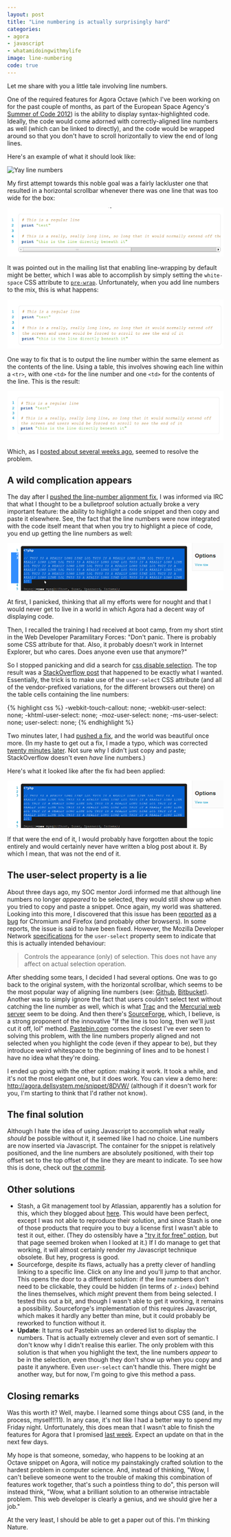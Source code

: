 ```yaml
---
layout: post
title: "Line numbering is actually surprisingly hard"
categories:
- agora
- javascript
- whatamidoingwithmylife
image: line-numbering
code: true
---
```


Let me share with you a little tale involving line numbers.

One of the required features for Agora Octave (which I've been working on for the past couple of months, as part of the European Space Agency's [Summer of Code 2012](/posts/socis-2012-with-octave/)) is the ability to display syntax-highlighted code. Ideally, the code would come adorned with correctly-aligned line numbers as well (which can be linked to directly), and the code would be wrapped around so that you don't have to scroll horizontally to view the end of long lines.

Here's an example of what it should look like:

![Yay line numbers](line-numbering.png)

My first attempt towards this noble goal was a fairly lackluster one that resulted in a horizontal scrollbar whenever there was one line that was too wide for the box:

![Horizontal scrollbar](/img/posts/line-numbering/line-number-alignment-1.png)

It was pointed out in the mailing list that enabling line-wrapping by default might be better, which I was able to accomplish by simply setting the `white-space` CSS attribute to [`pre-wrap`](http://www.quirksmode.org/css/whitespace.html). Unfortunately, when you add line numbers to the mix, this is what happens:

![Uhoh, line numbers](/img/posts/line-numbering/line-number-alignment-3.png)

One way to fix that is to output the line number within the same element as the contents of the line. Using a table, this involves showing each line within a `<tr>`, with one `<td>` for the line number and one `<td>` for the contents of the line. This is the result:

![Everything is perfect! Or so I thought](/img/posts/line-numbering/line-number-alignment-4.png)

Which, as I [posted about several weeks ago](http://dellsystem.me/posts/agora-octave-update-5-1/), seemed to resolve the problem.

## A wild complication appears

The day after I [pushed the line-number alignment fix](http://inversethought.com/hg/agora-dellsystem/rev/7d753658dc0e), I was informed via IRC that what I thought to be a bulletproof solution actually broke a very important feature: the ability to highlight a code snippet and then copy and paste it elsewhere. See, the fact that the line numbers were now integrated with the code itself meant that when you try to highlight a piece of code, you end up getting the line numbers as well:

![This is not what was meant by syntax highlighting](/img/posts/line-numbering/line-number-highlighting.png "Seeing this made me nauseous")

At first, I panicked, thinking that all my efforts were for nought and that I would never get to live in a world in which Agora had a decent way of displaying code.

Then, I recalled the training I had received at boot camp, from my short stint in the Web Developer Paramilitary Forces: "Don't panic. There is probably some CSS attribute for that. Also, it probably doesn't work in Internet Explorer, but who cares. Does anyone even use that anymore?"

So I stopped panicking and did a search for [css disable selection](https://www.google.ca/search?q=css+disable+selection). The top result was a [StackOverflow post](http://stackoverflow.com/a/4407335) that happened to be exactly what I wanted. Essentially, the trick is to make use of the `user-select` CSS attribute (and all of the vendor-prefixed variations, for the different browsers out there) on the table cells containing the line numbers:

{% highlight css %}
-webkit-touch-callout: none;
-webkit-user-select: none;
-khtml-user-select: none;
-moz-user-select: none;
-ms-user-select: none;
user-select: none;
{% endhighlight %}

Two minutes later, I had [pushed a fix](http://inversethought.com/hg/agora-dellsystem/rev/5f5f838c1e32), and the world was beautiful once more. (In my haste to get out a fix, I made a typo, which was corrected [twenty minutes later](http://inversethought.com/hg/agora-dellsystem/rev/4d5f23285bc2). Not sure why I didn't just copy and paste; StackOverflow doesn't even _have_ line numbers.)

Here's what it looked like after the fix had been applied:

![Proudest moment of my life](/img/posts/line-numbering/line-number-user-select.png "My greatest accomplishment")

If that were the end of it, I would probably have forgotten about the topic entirely and would certainly never have written a blog post about it. By which I mean, that was not the end of it.

## The user-select property is a lie

About three days ago, my SOC mentor Jordi informed me that although line numbers no longer _appeared_ to be selected, they would still show up when you tried to copy and paste a snippet. Once again, my world was shattered. Looking into this more, I discovered that this issue has been [reported](http://code.google.com/p/chromium/issues/detail?id=147490) [as](http://code.google.com/p/chromium/issues/detail?id=70891) [a](https://lists.webkit.org/pipermail/webkit-unassigned/2012-March/417486.html) [bug](https://bugzilla.mozilla.org/show_bug.cgi?id=166235) for Chromium and Firefox (and probably other browsers). In some reports, the issue is said to have been fixed. However, the Mozilla Developer Network [specifications](https://developer.mozilla.org/en-US/docs/CSS/user-select) for the `user-select` property seem to indicate that this is actually intended behaviour:

> Controls the appearance (only) of selection.  This does not have any affect on actual selection operation.

After shedding some tears, I decided I had several options. One was to go back to the original system, with the horizontal scrollbar, which seems to be the most popular way of aligning line numbers (see: [Github](https://gist.github.com/4cfae474ac8a9453a444), [Bitbucket](https://bitbucket.org/snej/murky/src/f7e17ba25f79/Source/unicode/utf_old.h#cl-283)). Another was to simply ignore the fact that users couldn't select text without catching the line number as well, which is what [Trac](http://trac.edgewall.org/demo-1.0/browser/trac.git/ChangeLog?rev=910219766ce6fd0b218a03be76de81afd7a0348b#L1) and the [Mercurial web server](http://inversethought.com/hg/agora-dellsystem/file/d6f65888e0f3/LICENSE) seem to be doing. And then there's [SourceForge](http://sourceforge.net/p/octave/code/11161/tree/trunk/octave-forge/main/comm/src/galois-def.cc#l3 "Try viewing the rest of that line! Oh wait, you can't."), which, I believe, is a strong proponent of the innovative "If the line is too long, then we'll just cut it off, lol" method. [Pastebin.com](http://pastebin.com/CG1PsKhZ) comes the closest I've ever seen to solving this problem, with the line numbers properly aligned and not selected when you highlight the code (even if they appear to be), but they introduce weird whitespace to the beginning of lines and to be honest I have no idea what they're doing.

I ended up going with the other option: making it work. It took a while, and it's not the most elegant one, but it does work. You can view a demo here: <http://agora.dellsystem.me/snippet/8DVW/> (although if it doesn't work for you, I'm starting to think that I'd rather not know).

## The final solution

Although I hate the idea of using Javascript to accomplish what really _should_ be possible without it, it seemed like I had no choice. Line numbers are now inserted via Javascript. The container for the snippet is relatively positioned, and the line numbers are absolutely positioned, with their top offset set to the top offset of the line they are meant to indicate. To see how this is done, check out [the commit](http://inversethought.com/hg/agora-dellsystem/rev/00c71a6192de).

## Other solutions

* Stash, a Git management tool by Atlassian, apparently has a solution for this, which they blogged about [here](http://blogs.atlassian.com/2012/09/stashs-pseudo-line-numbers/). This would have been perfect, except I was not able to reproduce their solution, and since Stash is one of those products that require you to buy a license first I wasn't able to test it out, either. (They do ostensibly have a ["try it for free" option](http://www.atlassian.com/software/stash/download), but that page seemed broken when I looked at it.) If I do manage to get that working, it will almost certainly render my Javascript technique obsolete. But hey, progress is good.
* Sourceforge, despite its flaws, actually has a pretty clever of handling linking to a specific line. Click on any line and you'll jump to that anchor. This opens the door to a different solution: if the line numbers don't need to be clickable, they could be hidden (in terms of `z-index`) behind the lines themselves, which _might_ prevent them from being selected. I tested this out a bit, and though I wasn't able to get it working, it remains a possibility. Sourceforge's implementation of this requires Javascript, which makes it hardly any better than mine, but it could probably be reworked to function without it.
* **Update**: It turns out Pastebin uses an ordered list to display the numbers. That is actually extremely clever and even sort of semantic. I don't know why I didn't realise this earlier. The only problem with this solution is that when you highlight the text, the line numbers _appear_ to be in the selection, even though they don't show up when you copy and paste it anywhere. Even `user-select` can't handle this. There might be another way, but for now, I'm going to give this method a pass.

## Closing remarks

Was this worth it? Well, maybe. I learned some things about CSS (and, in the process, myself!!11). In any case, it's not like I had a better way to spend my Friday night. Unfortunately, this does mean that I wasn't able to finish the features for Agora that I promised [last week](/posts/agora-octave-update-7/). Expect an update on that in the next few days.

My hope is that someone, someday, who happens to be looking at an Octave snippet on Agora, will notice my painstakingly crafted solution to the hardest problem in computer science. And, instead of thinking, "Wow, I can't believe someone went to the trouble of making this combination of features work together, that's such a pointless thing to do", this person will instead think, "Wow, what a brilliant solution to an otherwise intractable problem. This web developer is clearly a genius, and we should give her a job."

At the very least, I should be able to get a paper out of this. I'm thinking Nature.

